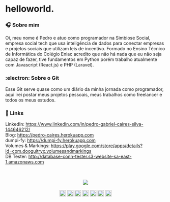 # helloworld.

### :headphones: Sobre mim
  Oi, meu nome é Pedro e atuo como programador na Simbiose Social, empresa social tech que usa inteligência de dados para conectar empresas e projetos sociais que utilizam leis de incentivo. Formado no Ensino Técnico de Informática do Colégio Eniac acredito que não há nada que eu não seja capaz de fazer, tive fundamentos em Python porém trabalho atualmente com Javascript (React.js) e PHP (Laravel). 

### :electron:  Sobre o Git 
Esse Git serve quase como um diário da minha jornada como programador, aqui irei postar meus projetos pessoais, meus trabalhos como freelancer e todos os meus estudos.

### :link: Links
LinkedIn: https://www.linkedin.com/in/pedro-gabriel-caires-silva-144646212/ <br/>
Blog: https://pedro-caires.herokuapp.com <br/>
dumpi-fy: https://dumpi-fy.herokuapp.com <br/>
Volumes & Markings: https://play.google.com/store/apps/details?id=com.dooguitryx.volumesandmarkings <br/>
DB Tester: http://database-conn-tester.s3-website-sa-east-1.amazonaws.com <br/>
<br/><br/>

<div align="center">
<img align="center" src="https://github-readme-stats.vercel.app/api?username=dgtyPedro&show_icons=true&theme=" />
  </br> </br>
  <code><img height= "20"src= "https://img.shields.io/badge/Python-3776AB?style=for-the-badge&logo=python&logoColor=white"></code>
<code><img height= "20"src= "https://img.shields.io/badge/HTML5-E34F26?style=for-the-badge&logo=html5&logoColor=white"></code>
<code><img height= "20"src= "https://img.shields.io/badge/JavaScript-323330?style=for-the-badge&logo=javascript&logoColor=F7DF1E"></code>
<code><img height= "20"src= "https://img.shields.io/badge/PHP-777BB4?style=for-the-badge&logo=php&logoColor=white"></code>
<code><img height= "20"src= "https://img.shields.io/badge/Pandas-2C2D72?style=for-the-badge&logo=pandas&logoColor=white"></code>
<code><img height= "20"src= "https://img.shields.io/badge/Plotly-239120?style=for-the-badge&logo=plotly&logoColor=white"></code>
<code><img height= "20"src= "https://img.shields.io/badge/MySQL-00000F?style=for-the-badge&logo=mysql&logoColor=white"></code>
</div>








<!--
**dgtyPedro/dgtyPedro** is a ✨ _special_ ✨ repository because its `README.md` (this file) appears on your GitHub profile.

Here are some ideas to get you started:

- 🔭 I’m currently working on ...
- 🌱 I’m currently learning ...
- 👯 I’m looking to collaborate on ...
- 🤔 I’m looking for help with ...
- 💬 Ask me about ...
- 📫 How to reach me: ...
- 😄 Pronouns: ...
- ⚡ Fun fact: ...
-->
